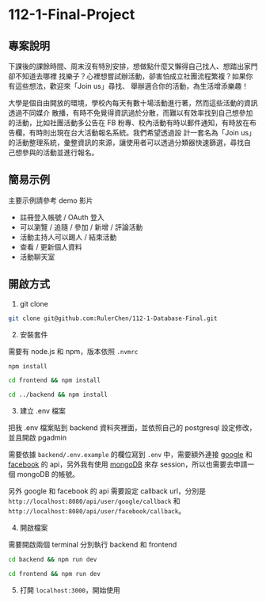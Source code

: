 # 112-1-Final-Project

## 專案說明

下課後的課餘時間、周末沒有特別安排，想做點什麼又懶得自己找人、想踏出家門卻不知道去哪裡
找樂子？心裡想嘗試辦活動，卻害怕成立社團流程繁複？如果你有這些想法，歡迎來「Join us」尋找、
舉辦適合你的活動，為生活增添樂趣！

大學是個自由開放的環境，學校內每天有數十場活動進行著，然而這些活動的資訊透過不同媒介
散播，有時不免覺得資訊過於分散，而難以有效率找到自己想參加的活動，比如社團活動多公告在 FB
粉專、校內活動有時以郵件通知，有時放在布告欄，有時則出現在台大活動報名系統。我們希望透過設
計一套名為「Join us」的活動整理系統，彙整資訊的來源，讓使用者可以透過分類器快速篩選，尋找自
己想參與的活動並進行報名。

## 簡易示例

主要示例請參考 demo 影片

- 註冊登入帳號 / OAuth 登入
- 可以瀏覽 / 追隨 / 參加 / 新增 / 評論活動
- 活動主持人可以踢人 / 結束活動
- 查看 / 更新個人資料
- 活動聊天室

## 開啟方式

1. git clone

```bash
git clone git@github.com:RulerChen/112-1-Database-Final.git
```

2. 安裝套件

需要有 node.js 和 npm，版本依照 `.nvmrc`

```bash
npm install

cd frontend && npm install

cd ../backend && npm install
```

3. 建立 .env 檔案

把我 .env 檔案貼到 backend 資料夾裡面，並依照自己的 postgresql 設定修改，並且開啟 pgadmin

需要依據 `backend/.env.example` 的欄位寫到 `.env` 中，需要額外連接 [google](https://console.cloud.google.com/) 和 [facebook](https://developers.facebook.com/?locale=zh_TW) 的 api，另外我有使用 [mongoDB](https://www.mongodb.com/zh-cn) 來存 session，所以也需要去申請一個 mongoDB 的帳號。

另外 google 和 facebook 的 api 需要設定 callback url，分別是 `http://localhost:8080/api/user/google/callback` 和 `http://localhost:8080/api/user/facebook/callback`。

4. 開啟檔案

需要開啟兩個 terminal 分別執行 backend 和 frontend
    
```bash
cd backend && npm run dev
```

```bash
cd frontend && npm run dev
```

5. 打開 `localhost:3000`，開始使用
